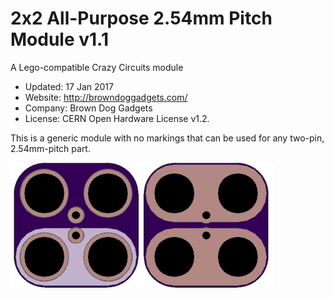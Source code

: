 <!--- start title --->
# 2x2 All-Purpose 2.54mm Pitch Module v1.1
A Lego-compatible Crazy Circuits module

- Updated: 17 Jan 2017
- Website: http://browndoggadgets.com/
- Company: Brown Dog Gadgets
- License: CERN Open Hardware License v1.2.

<!--- end title --->
This is a generic module with no markings that can be used for any two-pin, 2.54mm-pitch part.

![Gerber Preview](preview.png)

